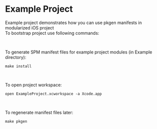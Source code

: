# Example Project

Example project demonstrates how you can use pkgen manifests in modularized iOS project  
To bootstrap project use following commands:  

<br/>

To generate SPM manifest files for example project modules (in Example directory):  
```shell
make install
```

<br/>

To open project workspace:  
```shell
open ExampleProject.xcworkspace -a Xcode.app
```

<br/>

To regenerate manifest files later:  
```shell
make pkgen
```
